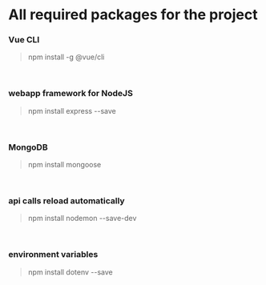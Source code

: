 # All required packages for the project

### Vue CLI
>npm install -g @vue/cli

</br>

### webapp framework for NodeJS
>npm install express --save

</br>

### MongoDB
>npm install mongoose

</br>

### api calls reload automatically
>npm install nodemon --save-dev

</br>

### environment variables
>npm install dotenv --save